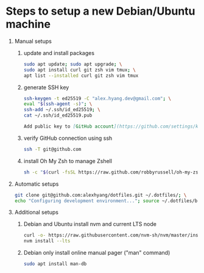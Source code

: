 # Steps to setup a new Debian/Ubuntu machine
1.  Manual setups
    1.  update and install packages
        ```sh
        sudo apt update; sudo apt upgrade; \
        sudo apt install curl git zsh vim tmux; \
        apt list --installed curl git zsh vim tmux
        ```

    1.  generate SSH key
        ```sh
        ssh-keygen -t ed25519 -C "alex.hyang.dev@gmail.com"; \
        eval "$(ssh-agent -s)"; \
        ssh-add ~/.ssh/id_ed25519; \
        cat ~/.ssh/id_ed25519.pub 
        ```
        ```markdown
        Add public key to [GitHub account](https://github.com/settings/keys)
        ```

    1.  verify GitHub connection using ssh
        ```sh
        ssh -T git@github.com 
        ```

    1.  install Oh My Zsh to manage Zshell
        ```sh
        sh -c "$(curl -fsSL https://raw.github.com/robbyrussell/oh-my-zsh/master/tools/install.sh)" 
        ```

1.  Automatic setups
    ```sh
    git clone git@github.com:alexhyang/dotfiles.git ~/.dotfiles/; \
    echo "Configuring development environment..."; source ~/.dotfiles/bootstrap.sh
    ```

1.  Additional setups
    1.  Debian and Ubuntu
        install nvm and current LTS node
        ```sh
        curl -o- https://raw.githubusercontent.com/nvm-sh/nvm/master/install.sh | bash
        nvm install --lts
        ```

    1.  Debian only
        install online manual pager ("man" command)
        ```sh
        sudo apt install man-db
        ```
